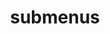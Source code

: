 ---
layout: page
title: submenus
nav: true
nav_order: 6
dropdown: true
children: 
    - title: my favs
      permalink: /fav/
    - title: divider
    - title: projects
      permalink: /projects/
---